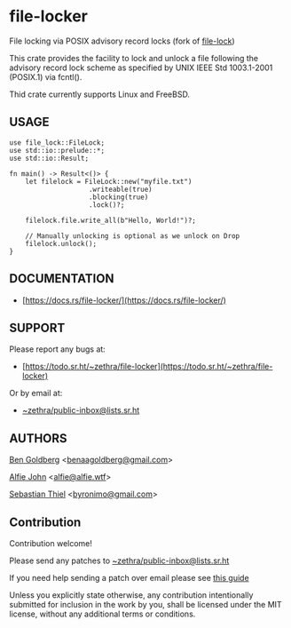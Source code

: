 # file-locker

File locking via POSIX advisory record locks
(fork of [file-lock](https://gitlab.com/alfiedotwtf/file-lock))

This crate provides the facility to lock and unlock a file following the
advisory record lock scheme as specified by UNIX IEEE Std 1003.1-2001 (POSIX.1)
via fcntl().

Thid crate currently supports Linux and FreeBSD.

## USAGE

    use file_lock::FileLock;
    use std::io::prelude::*;
	use std::io::Result;

    fn main() -> Result<()> {
		let filelock = FileLock::new("myfile.txt")
						.writeable(true)
						.blocking(true)
						.lock()?;

        filelock.file.write_all(b"Hello, World!")?;

        // Manually unlocking is optional as we unlock on Drop
        filelock.unlock();
    }

## DOCUMENTATION

* [https://docs.rs/file-locker/](https://docs.rs/file-locker/)

## SUPPORT

Please report any bugs at:

* [https://todo.sr.ht/~zethra/file-locker](https://todo.sr.ht/~zethra/file-locker)

Or by email at:

* [~zethra/public-inbox@lists.sr.ht](mailto:~zethra/public-inbox@lists.sr.ht)

## AUTHORS

[Ben Goldberg](https://benaaron.dev) &lt;[benaagoldberg@gmail.com](mailto:benaagoldberg@gmail.com)&gt;

[Alfie John](https://www.alfie.wtf) &lt;[alfie@alfie.wtf](mailto:alfie@alfie.wtf)&gt;

[Sebastian Thiel](http://byronimo.de) &lt;[byronimo@gmail.com](mailto:byronimo@gmail.com)&gt;

## Contribution

Contribution welcome!

Please send any patches to [~zethra/public-inbox@lists.sr.ht](mailto:~zethra/public-inbox@lists.sr.ht)

If you need help sending a patch over email please see [this guide](https://git-send-email.io/)

Unless you explicitly state otherwise, any contribution intentionally
submitted for inclusion in the work by you, shall be licensed under the
MIT license, without any additional terms or conditions.
